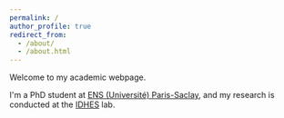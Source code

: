 ```yaml
---
permalink: /
author_profile: true
redirect_from: 
  - /about/
  - /about.html
---
```


Welcome to my academic webpage.

I'm a PhD student at [ENS (Université) Paris-Saclay](https://ens-paris-saclay.fr/en), and my research is conducted at the [IDHES](https://www.idhes.cnrs.fr/) lab.
